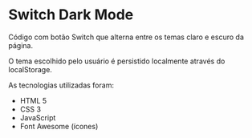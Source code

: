 # Switch Dark Mode

Código com botão Switch que alterna entre os temas claro e escuro da página.

O tema escolhido pelo usuário é persistido localmente através do localStorage.

As tecnologias utilizadas foram:

-  HTML 5
-  CSS 3
-  JavaScript
-  Font Awesome (ícones)
